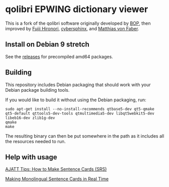 # qolibri EPWING dictionary viewer

This is a fork of the qolibri software originally developed by [BOP](https://osdn.net/users/bop/),
then improved by [Fujii Hironori](https://github.com/fujii),
[cybersphinx](https://github.com/cybersphinx), and [Matthias von Faber](https://github.com/mvf).

## Install on Debian 9 stretch

See the [releases](https://github.com/ludios/qolibri/releases) for precompiled amd64 packages.

## Building

This repository includes Debian packaging that should work with your Debian package building tools.

If you would like to build it without using the Debian packaging, run:

```
sudo apt-get install --no-install-recommends qtbase5-dev qt5-qmake qt5-default qttools5-dev-tools qtmultimedia5-dev libqt5webkit5-dev libeb16-dev zlib1g-dev
qmake
make
```

The resulting binary can then be put somewhere in the path as it includes all the resources needed to run.

## Help with usage

[AJATT Tips: How to Make Sentence Cards (SRS)](https://www.youtube.com/watch?v=kny7eCfx9dA)

[Making Monolingual Sentence Cards in Real Time](https://www.youtube.com/watch?v=BzuLGmkihf4)
